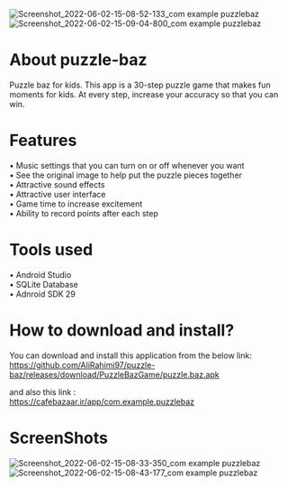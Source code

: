 ![Screenshot_2022-06-02-15-08-52-133_com example puzzlebaz](https://user-images.githubusercontent.com/60100330/174289623-9a09e944-75e0-4c0d-be8b-819dd954dfc2.jpg)
![Screenshot_2022-06-02-15-09-04-800_com example puzzlebaz](https://user-images.githubusercontent.com/60100330/174289635-b126424b-f824-46f0-a088-0e3067ccf399.jpg)
# About puzzle-baz

Puzzle baz for kids. This app is a 30-step puzzle game that makes fun moments for kids. At every step, increase your accuracy so that you can win.

# Features
 
•	Music settings that you can turn on or off whenever you want                                                                                                   
•	See the original image to help put the puzzle pieces together                                                                                                 
•	Attractive sound effects                                                                                                                                       
•	Attractive user interface                                                                                                                                     
•	Game time to increase excitement                                                                                                                               
•	Ability to record points after each step 

# Tools used

•	Android Studio                                                                                                                                                 
•	SQLite Database                                                                                                                                               
•	Adnroid SDK 29 

# How to download and install?

You can download and install this application from the below link:                                                                                               
https://github.com/AliRahimi97/puzzle-baz/releases/download/PuzzleBazGame/puzzle.baz.apk

and also this link :                                                                                                                                             
https://cafebazaar.ir/app/com.example.puzzlebaz

# ScreenShots

![Screenshot_2022-06-02-15-08-33-350_com example puzzlebaz](https://user-images.githubusercontent.com/60100330/174289476-5aba9549-8e77-490a-8325-0628e76be85c.jpg)
![Screenshot_2022-06-02-15-08-43-177_com example puzzlebaz](https://user-images.githubusercontent.com/60100330/174289517-355deb28-7c14-4564-9fb5-cbaa261c1860.jpg)

